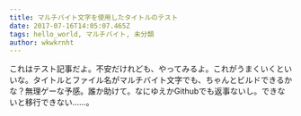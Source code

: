 ```yaml
---
title: マルチバイト文字を使用したタイトルのテスト
date: 2017-07-16T14:05:07.465Z
tags: hello_world, マルチバイト, 未分類
author: wkwkrnht
---
```


これはテスト記事だよ。不安だけれども、やってみるよ。これがうまくいくといいな。タイトルとファイル名がマルチバイト文字でも、ちゃんとビルドできるかな？無理ゲーな予感。誰か助けて。なにゆえかGithubでも返事ないし。できないと移行できない……。
